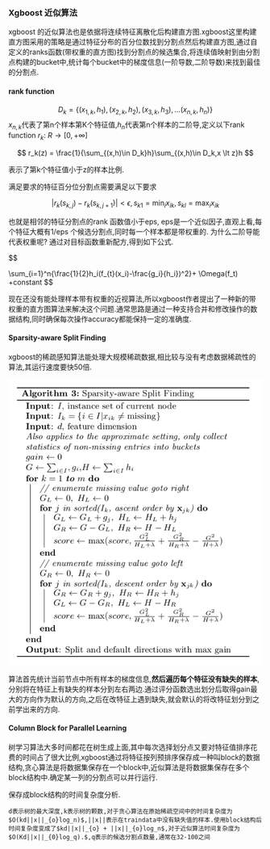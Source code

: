 ###  Xgboost 近似算法

xgboost 的近似算法也是依据将连续特征离散化后构建直方图.xgboost这里构建直方图采用的策略是通过特征分布的百分位数找到分割点然后构建直方图,通过自定义的ranks函数(带权重的直方图)找到分割点的候选集合,将连续值映射到由分割点构建的bucket中,统计每个bucket中的梯度信息(一阶导数,二阶导数)来找到最佳的分割点.

#### rank function
$$
D_k = \lbrace (x_{1,k},h_1),(x_{2,k},h_2),(x_{3,k},h_3),...(x_{n,k},h_n) \rbrace
$$
$x_{n,k}$代表了第n个样本第K个特征值,$h_n$代表第n个样本的二阶导,定义以下rank function $r_k$: $R \to [0,+∞]$

$$
r_k(z) = \frac{1}{\sum_{(x,h)\in D_k}h}\sum_{(x,h)\in D_k,x \lt z}h
$$

表示了第k个特征值小于z的样本比例.

满足要求的特征百分位分割点需要满足以下要求

$$
 \left |r_k(s_{k,j})-r_k(s_{k,j+1}) \right| \lt \epsilon ,s_{k1} = \min_i{x_{ik}},s_{kl}=\max_i{x_{ik}}
 $$

也就是相邻的特征分割点的rank 函数值小于eps, eps是一个近似因子,直观上看,每个特征大概有1/eps 个候选分割点,同时每一个样本都是带权重的. 为什么二阶导能代表权重呢? 通过对目标函数重新配方,得到如下公式.

$$

\sum_{i=1}^n{\frac{1}{2}h_i(f_{t}(x_i)-\frac{g_i}{h_i})^2}+ \Omega(f_t) +constant
$$

现在还没有能处理样本带有权重的近视算法,所以xgboost作者提出了一种新的带权重的直方图算法来解决这个问题.通常思路是通过一种支持合并和修改操作的数据结构,同时确保每次操作accuracy都能保持一定的准确度.


#### Sparsity-aware Split Finding

xgboost的稀疏感知算法能处理大规模稀疏数据,相比较与没有考虑数据稀疏性的算法,其运行速度要快50倍.

<img src='https://github.com/seyoulala/Basic-Algorithm/blob/master/picture/xgboost.png'>

算法首先统计当前节点中所有样本的梯度信息,**然后遍历每个特征没有缺失的样本**,分别将在特征上有缺失的样本分到左右两边.通过评分函数选出划分后取得gain最大的方向作为默认的方向,之后在改特征上遇到缺失,就会默认的将改特征划分到之前学出来的方向.

#### Column Block for Parallel Learning

树学习算法大多时间都花在树生成上面,其中每次选择划分点又要对特征值排序花费的时间占了很大比例,xgboost通过将特征按列预排序保存成一种叫block的数据结构,贪心算法是将数据集保存在一个block中,近似算法是将数据集保存在多个block结构中.确定某一列的分割点可以并行运行.

保存成block结构的时间复杂度分析.

```
d表示树的最大深度,k表示树的颗数,对于贪心算法在原始稀疏空间中的时间复杂度为$O(kd||x||_{o}log_n)$,||x||表示在traindata中没有缺失值的样本.使用block结构后时间复杂度变成了$kd||x||_{o} + ||x||_{o}log_n$,对于近似算法时间复杂度为$O(Kd||x||_{0}log_q).$,q表示的候选分割点数量,通常在32-100之间
```
